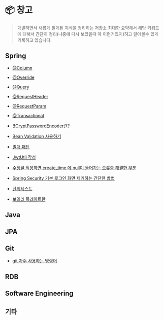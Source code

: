 # 📦 창고

> 개발하면서 새롭게 알게된 지식을 정리하는 저장소
> 최대한 요약해서 해당 키워드에 대해서 간단히 정리(나중에 다시 보았을때 아 이런거였지)하고 알아볼수 있게 기록하고 있습니다.
  
<h2>Spring</h2>

* [@Column](https://github.com/amazon7737/box/blob/main/Spring/%40Column.md)

* [@Override](https://github.com/amazon7737/box/blob/main/Spring/%40Override.md)
  
* [@Query](https://github.com/amazon7737/box/blob/main/Spring/%40Query.md)
  
* [@RequestHeader](https://github.com/amazon7737/box/blob/main/Spring/%40RequestHeader.md)
  
* [@RequestParam](https://github.com/amazon7737/box/blob/main/Spring/%40RequestParam.md)
  
* [@Transactional](https://github.com/amazon7737/box/blob/main/Spring/%40Transactional.md)
  
* [BCryptPasswordEncoder란?](https://github.com/amazon7737/box/blob/main/Spring/BCryptPasswordEncoder.md)
  
* [Bean Validation 사용하기](https://github.com/amazon7737/box/blob/main/Spring/Bean_Validation.md)
  
* [빌더 패턴](https://github.com/amazon7737/box/blob/main/Spring/Builder.md)
  
* [JwtUtil 작성](https://github.com/amazon7737/box/blob/main/Spring/JwtUtil.md)
  
* [수정글 적용하면 create_time 에 null이 들어가는 오류중 해결한 부분](https://github.com/amazon7737/box/blob/main/Spring/prePersist.md)
  
* [Spring Security 기본 로그인 화면 제거하는 간단한 방법](https://github.com/amazon7737/box/blob/main/Spring/spring_security_login.md)
  
* [단위테스트](https://github.com/amazon7737/box/blob/main/Spring/%EB%8B%A8%EC%9C%84%ED%85%8C%EC%8A%A4%ED%8A%B8.md)
  
* [보일러 플레이트란](https://github.com/amazon7737/box/blob/main/Spring/%EB%B3%B4%EC%9D%BC%EB%9F%AC%ED%94%8C%EB%A0%88%EC%9D%B4%ED%8A%B8.md)

<h2>Java</h2>

<h2>JPA</h2>

<h2>Git</h2>

* [git 자주 사용하는 명령어](https://github.com/amazon7737/dev-container/blob/main/Git/git-tips.md)

<h2>RDB</h2>

<h2>Software Engineering </h2>


<h2>기타</h2>
  


